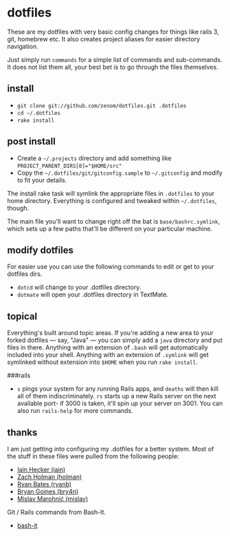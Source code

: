 # dotfiles
These are my dotfiles with very basic config changes for things like rails 3, git,
homebrew etc.  It also creates project aliases for easier directory navigation. 

Just simply run `commands` for a simple list of commands and sub-commands. It does 
not list them all, your best bet is to go through the files themselves.

## install
- `git clone git://github.com/zenom/dotfiles.git .dotfiles`
- `cd ~/.dotfiles`
- `rake install`

## post install
- Create a `~/.projects` directory and add something like `PROJECT_PARENT_DIRS[0]="$HOME/src"`
- Copy the `~/.dotfiles/git/gitconfig.sample` to `~/.gitconfig` and modify to fit your details.

The install rake task will symlink the appropriate files in `.dotfiles` to your
home directory. Everything is configured and tweaked within `~/.dotfiles`,
though.

The main file you'll want to change right off the bat is `base/bashrc.symlink`,
which sets up a few paths that'll be different on your particular machine.

## modify dotfiles
For easier use you can use the following commands to edit or get to your dotfiles dirs.

- `dotcd` will change to your .dotfiles directory.
- `dotmate` will open your .dotfiles directory in TextMate.

## topical

Everything's built around topic areas. If you're adding a new area to your
forked dotfiles — say, "Java" — you can simply add a `java` directory and put
files in there. Anything with an extension of `.bash` will get automatically
included into your shell. Anything with an extension of `.symlink` will get
symlinked without extension into `$HOME` when you run `rake install`.


###rails
- `s` pings your system for any running Rails apps, and `deaths` will then
  kill all of them indiscriminately. `rs` starts up a new Rails server on the
  next available port- if 3000 is taken, it'll spin up your server on 3001. 
  You can also run `rails-help` for more commands.
  
  
## thanks

I am just getting into configuring my .dotfiles for a better system. Most of the
stuff in these files were pulled from the following people:

- [Iain Hecker (iain)](https://github.com/iain/)
- [Zach Holman (holman)](https://github.com/holman/)
- [Ryan Bates (ryanb)](https://github.com/ryanb)
- [Bryan Goines (bry4n)](https://github.com/bry4n)
- [Mislav Marohnić (mislav)](https://github.com/mislav)

Git / Rails commands from Bash-It.

- [bash-it](https://github.com/revans/bash-it)